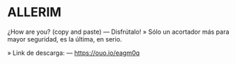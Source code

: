 # ALLERIM
 ¿How are you?
 (copy and paste)
— Disfrútalo!
» Sólo un acortador más para mayor seguridad, es la última, en serio.

» Link de descarga:
— https://ouo.io/eagm0q 
